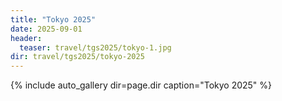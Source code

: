```yaml
---
title: "Tokyo 2025"
date: 2025-09-01
header:
  teaser: travel/tgs2025/tokyo-1.jpg
dir: travel/tgs2025/tokyo-2025
---
```


{% include auto_gallery dir=page.dir caption="Tokyo 2025" %}


